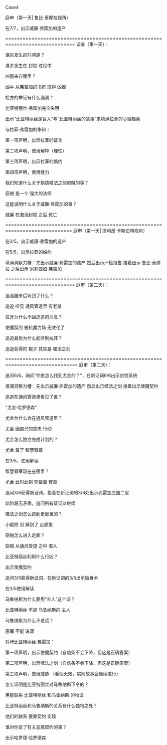Case4

庭审（第一天| 鲁比·泰摩拉视角）

在7/7，出示威廉·弗雷加的遗产


==============================================================================
调查（第一天）：

谋杀发生的时间是？

谋杀发生在 封锁 过程中

凶器来自哪里？

凶手 从弗雷加的书房 取得 凶器

检方的举证有什么漏洞？

比亚特丽丝·弗雷加完全失明

出示“比亚特丽丝是盲人”与“比亚特丽丝的故事”来填满拉菲的心理档案

与拉菲·弗雷加的争辩：

第一项声明，出示拉菲的证言

第二项声明，使用解释（理性）

第三项声明，出示拉菲的婚约

第四项声明，使用魅力

我们知道什么关于偷窃噬法之剑的贼的事？

窃贼 是一个 强大的法师

这能说明什么关于威廉·弗雷加的事？

威廉 在激活封锁 之后 死亡


=============================================================================
庭审（第一天| 提利昂·卡斯伯特视角）

在3/5，出示威廉·弗雷加的遗产

在5/5，出示拉菲的婚约

填满洞察力槽：先出示威廉·弗雷加的遗产 然后出示尸检报告 接着出示 鲁比·泰摩拉 之后出示 米莉亚姆·弗雷加


==============================================================================
庭审（第二天）：

追追醒来后听到了什么？

追追 听见 通风管道里 有老鼠

拉菲为什么不回追追的消息？

使魔契约 被抗魔力场 无效化了

追追最后为什么能听到拉菲？

追追获得的 棍子 其实是 噬法之剑


===============================================================================
庭审（第二天）：

追问6/6，询问“你是怎么找到尤金的？”，在新证词6/6出示封锁系统

填满洞察力槽：先出示威廉·弗雷加的遗产 然后出示噬法之剑 接着出示使魔契约

追追在通风管道里看见了谁？

"尤金·哈罗德森"

尤金为什么会在通风管道里？

尤金 因自己的意志 行动

尤金怎么独立完成计划的？

尤金 戴了 智慧臂章

在3/5，使用解读

智慧臂章现在在哪里？

尤金 此时此刻 穿戴着 臂章

追问3/6获得新证词，接着在新证词的3/6处出示弗雷加庄园二层

此阶段无矛盾，追问所有证词以继续

噬法之剑怎么跑到走廊里的？

小偷把 剑 掉到了 走廊里

窃贼怎么进入走廊？

窃贼 从通风管道 之中 潜入

比亚特丽丝利用什么行凶？

出示使魔契约

追问3/5获得新证词，在新证词的3/5出示隐身术

在3/5使用解读

马鲁纳斯为什么要用“主人”这个词？

比亚特丽丝 不是 马鲁纳斯的 主人

马鲁纳斯为什么不说谎？

恶魔 不能 说谎

对峙比亚特丽丝·弗雷加：

第一项声明，出示使魔契约（自信条不会下降，但这是正确答案）

第二项声明，出示噬法之剑（自信条不会下降，但这是正确答案）

第三项声明，使用威胁 （看似无效，实则故事会继续进行）

怎么证明是比亚特丽丝对马鲁纳斯下令的？

用能联系 比亚特丽丝 和马鲁纳斯 的物证

比亚特丽丝和马鲁纳斯的关系有什么独特之处？

他们的联系 要靠契约 实现

谁对你说了有关恶魔契约的事？

出示哈罗德·哈罗德森

